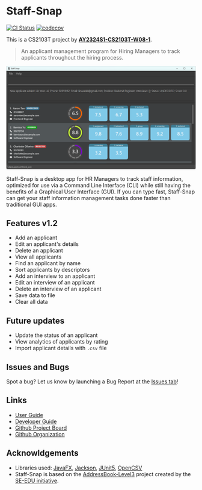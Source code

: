 # Staff-Snap

[![CI Status](https://github.com/AY2324S1-CS2103T-W08-1/tp/actions/workflows/gradle.yml/badge.svg)](https://github.com/AY2324S1-CS2103T-W08-1/tp/actions)
[![codecov](https://codecov.io/gh/AY2324S1-CS2103T-W08-1/tp/graph/badge.svg?token=7PPPGQNQFE)](https://codecov.io/gh/AY2324S1-CS2103T-W08-1/tp)

This is a CS2103T project by [**AY2324S1-CS2103T-W08-1**](https://github.com/orgs/AY2324S1-CS2103T-W08-1/people).<br>

> An applicant management program for Hiring Managers to track applicants throughout the hiring process.

![Ui](docs/images/Ui.png)

Staff-Snap is a desktop app for HR Managers to track staff information, optimized for use via a Command Line Interface (CLI) while still having the benefits of a Graphical User Interface (GUI). If you can type fast, Staff-Snap can get your staff information management tasks done faster than traditional GUI apps.

## Features v1.2
* Add an applicant
* Edit an applicant's details
* Delete an applicant
* View all applicants
* Find an applicant by name
* Sort applicants by descriptors
* Add an interview to an applicant
* Edit an interview of an applicant
* Delete an interview of an applicant
* Save data to file
* Clear all data

## Future updates
* Update the status of an applicant
* View analytics of applicants by rating
* Import applicant details with `.csv` file

## Issues and Bugs
Spot a bug? Let us know by launching a Bug Report at the [Issues tab](https://github.com/AY2324S1-CS2103T-W08-1/tp/issues)!

## Links
* [User Guide](https://ay2324s1-cs2103t-w08-1.github.io/tp/UserGuide.html)
* [Developer Guide](https://ay2324s1-cs2103t-w08-1.github.io/tp/DeveloperGuide.html)
* [Github Project Board](https://github.com/orgs/AY2324S1-CS2103T-W08-1/projects/1)
* [Github Organization](https://github.com/orgs/AY2324S1-CS2103T-W08-1)

## Acknowldgements
* Libraries used: [JavaFX](https://openjfx.io/), [Jackson](https://github.com/FasterXML/jackson), [JUnit5](https://junit.org/junit5/), [OpenCSV](https://opencsv.sourceforge.net/project-info.html)
* Staff-Snap is based on the [AddressBook-Level3](https://se-education.org/addressbook-level3/) project created by the [SE-EDU initiative](https://se-education.org).
